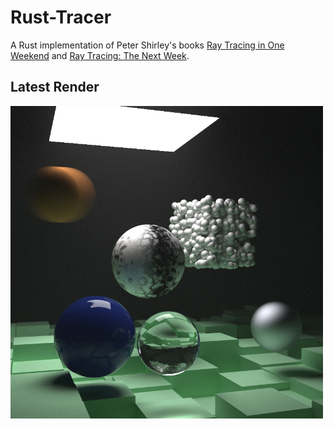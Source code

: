 # Rust-Tracer

A Rust implementation of Peter Shirley's books [Ray Tracing in One Weekend](https://www.amazon.com/Ray-Tracing-Weekend-Minibooks-Book-ebook/dp/B01B5AODD8/ref=sr_1_1?ie=UTF8&qid=1495392204&sr=8-1&keywords=ray+tracing+in+a+weekend) and [Ray Tracing: The Next Week](https://www.amazon.com/gp/product/B01CO7PQ8C/ref=dbs_a_def_rwt_bibl_vppi_i1).

## Latest Render

<img src="./output.png" title="Snapshot of the current progress" width="500">
